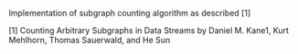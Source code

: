 Implementation of subgraph counting algorithm as described [1]


[1] Counting Arbitrary Subgraphs in Data Streams by Daniel M. Kane1, Kurt
Mehlhorn, Thomas Sauerwald, and He Sun